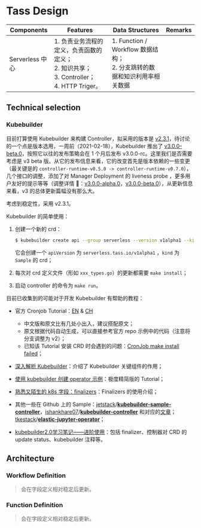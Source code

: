 # Tass Design



| Components      | Features                                                     | Data Structures                                              | Remarks |
| --------------- | ------------------------------------------------------------ | ------------------------------------------------------------ | ------- |
| Serverless 中心 | 1. 负责业务流程的定义，负责函数的定义；<br>2. 知识共享；<br>3. Controller；<br>4. HTTP Triger。 | 1. Function / Workflow 数据结构；<br>2. 分支跳转的数据和知识利用率相关数据 |         |

## Technical selection

### Kubebuilder

目前打算使用 Kubebuilder 来构建 Controller，拟采用的版本是 [v2.3.1](https://github.com/kubernetes-sigs/kubebuilder/releases/tag/v2.3.1)，待讨论的一个点是版本选用，一周前（2021-02-18），Kubebuilder 推出了 [v3.0.0-beta.0](https://github.com/kubernetes-sigs/kubebuilder/releases/tag/v3.0.0-beta.0)，按照它以往的发布策略会在 1 个月后发布 v3.0.0-rc。这里我们是否需要考虑是 v3 beta 版。从它的发布信息来看，它的改变首先是版本依赖的一些变更（最关键是的 `controller-runtime-v0.5.0 -> controller-runtime-v0.7.0`），几个接口的调整，添加了对 Manager Deployment 的 liveness probe ，更多用户友好的提示等等（调整详情 🔎：[v3.0.0-alpha.0](https://github.com/kubernetes-sigs/kubebuilder/releases/tag/v3.0.0-alpha.0)，[v3.0.0-beta.0](https://github.com/kubernetes-sigs/kubebuilder/releases/tag/v3.0.0-beta.0)），从更新信息来看，v3 的总体更新篇幅没有那么大。

考虑到稳定性，采用 v2.3.1。

Kubebuilder 的简单使用：

1. 创建一个新的 crd：

   ```bash
   $ kubebuilder create api --group serverless --version v1alpha1 --kind Sample
   ```

   它会创建一个 `apiVersion` 为 `serverless.tass.io/v1alpha1` ，`kind` 为 `Sample` 的 crd；

2. 每次对 crd 定义文件（形如 `xxx_types.go`）的更新都需要 `make install`；

3. 启动 controller 的命令为 `make run`。

目前已收集到的可能对于开发 Kubebuilder 有帮助的教程：

* 官方 Cronjob Tutorial：[EN](https://book.kubebuilder.io/cronjob-tutorial/cronjob-tutorial.html) & [CH](https://cloudnative.to/kubebuilder/cronjob-tutorial/cronjob-tutorial.html)
  * 中文版和原文比有几处小出入，建议搭配原文；
  * 原文根据代码自动生成，可以直接参考官方 repo 示例中的代码（注意将分支调整为 v2）；
  * 已知该 Tutorial 安装 CRD 时会遇到的问题：[CronJob make install failed](https://github.com/kubernetes-sigs/kubebuilder/issues/1466)；
  
* [深入解析 Kubebuilder](https://juejin.cn/post/6844903952241131534)：介绍了 Kubebuilder 关键组件的作用；

* [使用 kubebuilder 创建 operator 示例](https://jimmysong.io/kubernetes-handbook/develop/kubebuilder-example.html)：极度精简版的 Tutorial；

* [熟悉又陌生的 k8s 字段：finalizers](https://developer.aliyun.com/article/772044)：Finalizers 的使用介绍；

* 其他一些在 Github 上的 Sample：[jetstack](https://github.com/jetstack)/**[kubebuilder-sample-controller](https://github.com/jetstack/kubebuilder-sample-controller)**，[ishankhare07](https://github.com/ishankhare07)/**[kubebuilder-controller](https://github.com/ishankhare07/kubebuilder-controller)** 和对应的[文章](https://dev.to/ishankhare07/writing-a-simple-kubernetes-controller-in-go-with-kubebuilder-ib8)；[tkestack](https://github.com/tkestack)/**[elastic-jupyter-operator](https://github.com/tkestack/elastic-jupyter-operator)**；

* [kubebuilder2.0学习笔记——进阶使用](https://segmentfault.com/a/1190000020359577)：包括 finalizer、控制器对 CRD 的 update status、kubebuilder 注释等。

## Architecture

### Workflow Definition

> 会在字段定义相对稳定后更新。

### Function Definition

> 会在字段定义相对稳定后更新。

